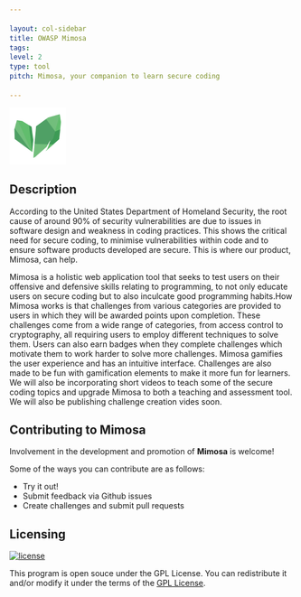 ```yaml
---

layout: col-sidebar
title: OWASP Mimosa
tags: 
level: 2
type: tool
pitch: Mimosa, your companion to learn secure coding

---
```

<img width='100' height='100' src="https://raw.githubusercontent.com/OWASP/www-project-mimosa/main/assets/images/mimosa.png" alt="Mimosa logo">


<h2>Description</h2>
<p>
According to the United States Department of Homeland Security, the root cause of around 90% of security vulnerabilities are due to issues in software design and weakness in coding practices. This shows the critical need for secure coding, to minimise vulnerabilities within code and to ensure software products developed are secure. This is where our product, Mimosa, can help. 
</p>

<p>
Mimosa is a holistic web application tool that seeks to test users on their offensive and defensive skills relating to programming, to not only educate users on secure coding but to also inculcate good programming habits.How Mimosa works is that challenges from various categories are provided to users in which they will be awarded points upon completion. These challenges come from a wide range of categories, from access control to cryptography, all requiring users to employ different techniques to solve them. Users can also earn badges when they complete challenges which motivate them to work harder to solve more challenges. Mimosa gamifies the user experience and has an intuitive interface. Challenges are also made to be fun with gamification elements to make it more fun for learners. We will also be incorporating short videos to teach some of the secure coding topics and upgrade Mimosa to both a teaching and assessment tool. We will also be publishing challenge creation vides soon.
</p>


<h2>Contributing to Mimosa</h2>
<p>Involvement in the development and promotion of <b>Mimosa</b> is welcome! </p>


<p> Some of the ways you can contribute are as follows:</p>
<ul>
<li>Try it out!</li>
<li>Submit feedback via Github issues</li>
<li>Create challenges and submit pull requests</li>  
</ul>
  
  

<h2>Licensing</h2>

<p><a href="https://github.com/OWASP/SSO_Project/blob/master/LICENSE"><img src="https://img.shields.io/github/license/OWASP/SSO_Project.svg" alt="license" /></a></p>

<p>This program is open souce under the GPL License. You can redistribute it and/or modify it
under the terms of the <a href="https://github.com/OWASP/SSO_Project/blob/master/LICENSE">GPL License</a>.</p>

